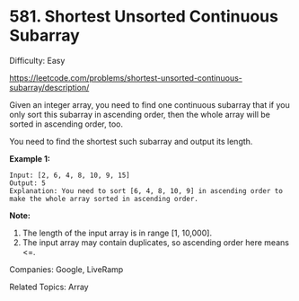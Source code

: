 # 581. Shortest Unsorted Continuous Subarray

Difficulty: Easy

https://leetcode.com/problems/shortest-unsorted-continuous-subarray/description/

Given an integer array, you need to find one continuous subarray that if you only sort this subarray in ascending order, then the whole array will be sorted in ascending order, too.

You need to find the shortest such subarray and output its length.

**Example 1:**
```
Input: [2, 6, 4, 8, 10, 9, 15]
Output: 5
Explanation: You need to sort [6, 4, 8, 10, 9] in ascending order to make the whole array sorted in ascending order.
```
**Note:**
1. The length of the input array is in range [1, 10,000].
2. The input array may contain duplicates, so ascending order here means <=.

Companies: Google, LiveRamp

Related Topics: Array
